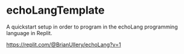 # echoLangTemplate
A quickstart setup in order to program in the echoLang programming language in Replit.

https://replit.com/@BrianUllery/echoLang?v=1